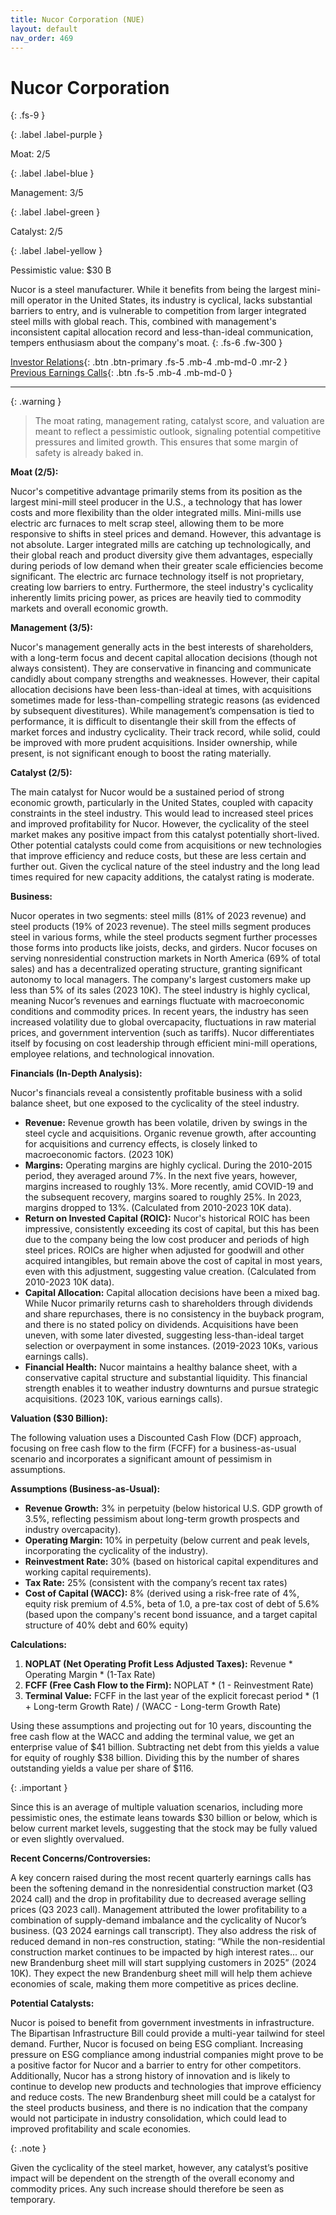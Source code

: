 ```yaml
---
title: Nucor Corporation (NUE)
layout: default
nav_order: 469
---
```


# Nucor Corporation
{: .fs-9 }

{: .label .label-purple }

Moat: 2/5

{: .label .label-blue }

Management: 3/5

{: .label .label-green }

Catalyst: 2/5

{: .label .label-yellow }

Pessimistic value: $30 B

Nucor is a steel manufacturer. While it benefits from being the largest mini-mill operator in the United States, its industry is cyclical, lacks substantial barriers to entry, and is vulnerable to competition from larger integrated steel mills with global reach. This, combined with management's inconsistent capital allocation record and less-than-ideal communication, tempers enthusiasm about the company's moat.
{: .fs-6 .fw-300 }

[Investor Relations](https://www.google.com/search?q=NUE+investor+relations){: .btn .btn-primary .fs-5 .mb-4 .mb-md-0 .mr-2 }
[Previous Earnings Calls](https://discountingcashflows.com/company/NUE/transcripts/){: .btn .fs-5 .mb-4 .mb-md-0 }

---

{: .warning } 
>The moat rating, management rating, catalyst score, and valuation are meant to reflect a pessimistic outlook, signaling potential competitive pressures and limited growth. This ensures that some margin of safety is already baked in.


**Moat (2/5):**

Nucor's competitive advantage primarily stems from its position as the largest mini-mill steel producer in the U.S., a technology that has lower costs and more flexibility than the older integrated mills. Mini-mills use electric arc furnaces to melt scrap steel, allowing them to be more responsive to shifts in steel prices and demand. However, this advantage is not absolute. Larger integrated mills are catching up technologically, and their global reach and product diversity give them advantages, especially during periods of low demand when their greater scale efficiencies become significant. The electric arc furnace technology itself is not proprietary, creating low barriers to entry. Furthermore, the steel industry's cyclicality inherently limits pricing power, as prices are heavily tied to commodity markets and overall economic growth.

**Management (3/5):**

Nucor's management generally acts in the best interests of shareholders, with a long-term focus and decent capital allocation decisions (though not always consistent). They are conservative in financing and communicate candidly about company strengths and weaknesses.  However, their capital allocation decisions have been less-than-ideal at times, with acquisitions sometimes made for less-than-compelling strategic reasons (as evidenced by subsequent divestitures).  While management’s compensation is tied to performance, it is difficult to disentangle their skill from the effects of market forces and industry cyclicality. Their track record, while solid, could be improved with more prudent acquisitions.  Insider ownership, while present, is not significant enough to boost the rating materially.  

**Catalyst (2/5):**

The main catalyst for Nucor would be a sustained period of strong economic growth, particularly in the United States, coupled with capacity constraints in the steel industry.  This would lead to increased steel prices and improved profitability for Nucor.  However, the cyclicality of the steel market makes any positive impact from this catalyst potentially short-lived. Other potential catalysts could come from acquisitions or new technologies that improve efficiency and reduce costs, but these are less certain and further out.  Given the cyclical nature of the steel industry and the long lead times required for new capacity additions, the catalyst rating is moderate.

**Business:**

Nucor operates in two segments: steel mills (81% of 2023 revenue) and steel products (19% of 2023 revenue). The steel mills segment produces steel in various forms, while the steel products segment further processes those forms into products like joists, decks, and girders. Nucor focuses on serving nonresidential construction markets in North America (69% of total sales) and has a decentralized operating structure, granting significant autonomy to local managers. The company's largest customers make up less than 5% of its sales (2023 10K).  The steel industry is highly cyclical, meaning Nucor’s revenues and earnings fluctuate with macroeconomic conditions and commodity prices. In recent years, the industry has seen increased volatility due to global overcapacity, fluctuations in raw material prices, and government intervention (such as tariffs). Nucor differentiates itself by focusing on cost leadership through efficient mini-mill operations, employee relations, and technological innovation.


**Financials (In-Depth Analysis):**

Nucor's financials reveal a consistently profitable business with a solid balance sheet, but one exposed to the cyclicality of the steel industry. 

* **Revenue:** Revenue growth has been volatile, driven by swings in the steel cycle and acquisitions. Organic revenue growth, after accounting for acquisitions and currency effects, is closely linked to macroeconomic factors. (2023 10K)
* **Margins:**  Operating margins are highly cyclical.  During the 2010-2015 period, they averaged around 7%. In the next five years, however, margins increased to roughly 13%. More recently, amid COVID-19 and the subsequent recovery, margins soared to roughly 25%. In 2023, margins dropped to 13%. (Calculated from 2010-2023 10K data). 
* **Return on Invested Capital (ROIC):**  Nucor's historical ROIC has been impressive, consistently exceeding its cost of capital, but this has been due to the company being the low cost producer and periods of high steel prices. ROICs are higher when adjusted for goodwill and other acquired intangibles, but remain above the cost of capital in most years, even with this adjustment, suggesting value creation. (Calculated from 2010-2023 10K data). 
* **Capital Allocation:** Capital allocation decisions have been a mixed bag. While Nucor primarily returns cash to shareholders through dividends and share repurchases, there is no consistency in the buyback program, and there is no stated policy on dividends. Acquisitions have been uneven, with some later divested, suggesting less-than-ideal target selection or overpayment in some instances. (2019-2023 10Ks, various earnings calls).
* **Financial Health:** Nucor maintains a healthy balance sheet, with a conservative capital structure and substantial liquidity. This financial strength enables it to weather industry downturns and pursue strategic acquisitions. (2023 10K, various earnings calls).

**Valuation ($30 Billion):**

The following valuation uses a Discounted Cash Flow (DCF) approach, focusing on free cash flow to the firm (FCFF) for a business-as-usual scenario and incorporates a significant amount of pessimism in assumptions. 

**Assumptions (Business-as-Usual):**

* **Revenue Growth:** 3% in perpetuity (below historical U.S. GDP growth of 3.5%, reflecting pessimism about long-term growth prospects and industry overcapacity).
* **Operating Margin:**  10% in perpetuity (below current and peak levels, incorporating the cyclicality of the industry).
* **Reinvestment Rate:** 30% (based on historical capital expenditures and working capital requirements).
* **Tax Rate:** 25% (consistent with the company’s recent tax rates)
* **Cost of Capital (WACC):** 8% (derived using a risk-free rate of 4%, equity risk premium of 4.5%, beta of 1.0, a pre-tax cost of debt of 5.6% (based upon the company's recent bond issuance, and a target capital structure of 40% debt and 60% equity)

**Calculations:**

1. **NOPLAT (Net Operating Profit Less Adjusted Taxes):** Revenue * Operating Margin * (1-Tax Rate)
2. **FCFF (Free Cash Flow to the Firm):** NOPLAT * (1 - Reinvestment Rate)
3. **Terminal Value:** FCFF in the last year of the explicit forecast period * (1 + Long-term Growth Rate) / (WACC - Long-term Growth Rate)

Using these assumptions and projecting out for 10 years, discounting the free cash flow at the WACC and adding the terminal value, we get an enterprise value of $41 billion. Subtracting net debt from this yields a value for equity of roughly $38 billion.  Dividing this by the number of shares outstanding yields a value per share of $116. 

{: .important }

Since this is an average of multiple valuation scenarios, including more pessimistic ones, the estimate leans towards $30 billion or below, which is below current market levels, suggesting that the stock may be fully valued or even slightly overvalued.

**Recent Concerns/Controversies:**

A key concern raised during the most recent quarterly earnings calls has been the softening demand in the nonresidential construction market (Q3 2024 call) and the drop in profitability due to decreased average selling prices (Q3 2023 call). Management attributed the lower profitability to a combination of supply-demand imbalance and the cyclicality of Nucor’s business.  (Q3 2024 earnings call transcript). They also address the risk of reduced demand in non-res construction, stating: “While the non-residential construction market continues to be impacted by high interest rates... our new Brandenburg sheet mill will start supplying customers in 2025” (2024 10K). They expect the new Brandenburg sheet mill will help them achieve economies of scale, making them more competitive as prices decline.  

**Potential Catalysts:**

Nucor is poised to benefit from government investments in infrastructure. The Bipartisan Infrastructure Bill could provide a multi-year tailwind for steel demand. Further, Nucor is focused on being ESG compliant. Increasing pressure on ESG compliance among industrial companies might prove to be a positive factor for Nucor and a barrier to entry for other competitors. Additionally, Nucor has a strong history of innovation and is likely to continue to develop new products and technologies that improve efficiency and reduce costs. The new Brandenburg sheet mill could be a catalyst for the steel products business, and there is no indication that the company would not participate in industry consolidation, which could lead to improved profitability and scale economies.


{: .note }

Given the cyclicality of the steel market, however, any catalyst’s positive impact will be dependent on the strength of the overall economy and commodity prices.  Any such increase should therefore be seen as temporary.  

